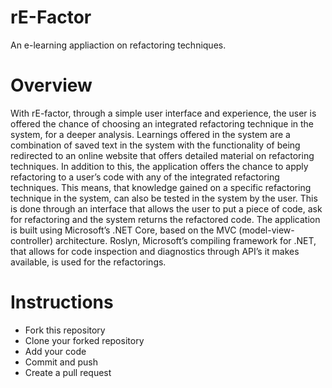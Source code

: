 # rE-Factor
An e-learning appliaction on refactoring techniques.

# Overview

With rE-factor, through a simple user interface and experience, the user is offered the chance of choosing an integrated refactoring technique in the system, for a deeper analysis. Learnings offered in the system are a combination of saved text in the system with the functionality of being redirected to an online website that offers detailed material on refactoring techniques.
In addition to this, the application offers the chance to apply refactoring to a user’s code with any of the integrated refactoring techniques. This means, that knowledge gained on a specific refactoring technique in the system, can also be tested in the system by the user. This is done through an interface that allows the user to put a piece of code, ask for refactoring and the system returns the refactored code.
The application is built using Microsoft’s .NET Core, based on the MVC (model-view-controller) architecture. Roslyn, Microsoft’s compiling framework for .NET, that allows for code inspection and diagnostics through API’s it makes available, is used for the refactorings.

# Instructions
* Fork this repository
* Clone your forked repository
* Add your code
* Commit and push
* Create a pull request
